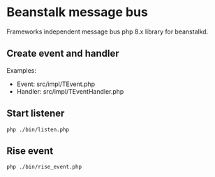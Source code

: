 # Beanstalk message bus

Frameworks independent message bus php 8.x library for beanstalkd.

## Create event and handler

Examples:
- Event: src/impl/TEvent.php
- Handler: src/impl/TEventHandler.php

## Start listener
``php ./bin/listen.php``

## Rise event
``php ./bin/rise_event.php``
